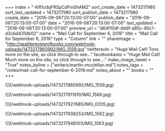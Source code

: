 +++
index = "-KR1cdqFRSpCdFm0hAM2"
sort_create_date = 1473217980
sort_last_updated = 1473217980
sort_publish_date = 1473217980
create_date = "2016-09-06T20:13:00-07:00"
publish_date = "2016-09-06T20:13:00-07:00"
date = "2016-09-06T20:13:00-07:00"
last_updated = "2016-09-06T20:13:00-07:00"
preview_url = "d64f10df-dddf-a85c-85c1-d3cbd431db02"
name = "Mail Call for September 6, 2016"
title = "Mail Call for September 6, 2016"
type = "Column"
link = ""
shareimage = "http://seattlereviewofbooks.com/webhook-uploads/1473217860992/IMG_1559.jpg"
twitterauto = "Huge Mail Call! Tons more on the site, so click through to see..."
facebookauto = "Huge Mail Call! Much more on the site, so click through to see...."
make_image_tweet = "True"
notes_byline = ["writers/martin-mcclellan.md"]
notes_tags = "notes/mail-call-for-september-6-2016.md"
notes_about = ""
books = ""
+++
<p class="image">![](/webhook-uploads/1473217860992/IMG_1559.jpg)</p>
<p class="image">![](/webhook-uploads/1473217911910/IMG_1560.jpg)</p>
<p class="image">![](/webhook-uploads/1473217927685/IMG_0205.jpg)</p>
<p class="image">![](/webhook-uploads/1473217938253/IMG_1562.jpg)</p>
<p class="image">![](/webhook-uploads/1473217948103/IMG_1563.jpg)</p>
